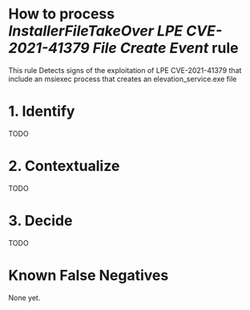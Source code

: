# How to process *InstallerFileTakeOver LPE CVE-2021-41379 File Create Event* rule
This rule Detects signs of the exploitation of LPE CVE-2021-41379 that include an msiexec process that creates an elevation_service.exe file

# 1. Identify
TODO

# 2. Contextualize
TODO

# 3. Decide
TODO

# Known False Negatives
None yet.
